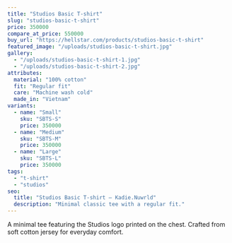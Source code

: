```yaml
---
title: "Studios Basic T-shirt"
slug: "studios-basic-t-shirt"
price: 350000
compare_at_price: 550000
buy_url: "https://hellstar.com/products/studios-basic-t-shirt"
featured_image: "/uploads/studios-basic-t-shirt.jpg"
gallery:
  - "/uploads/studios-basic-t-shirt-1.jpg"
  - "/uploads/studios-basic-t-shirt-2.jpg"
attributes:
  material: "100% cotton"
  fit: "Regular fit"
  care: "Machine wash cold"
  made_in: "Vietnam"
variants:
  - name: "Small"
    sku: "SBTS-S"
    price: 350000
  - name: "Medium"
    sku: "SBTS-M"
    price: 350000
  - name: "Large"
    sku: "SBTS-L"
    price: 350000
tags:
  - "t-shirt"
  - "studios"
seo:
  title: "Studios Basic T-shirt – Kadie.Nuwrld"
  description: "Minimal classic tee with a regular fit."
---
```


A minimal tee featuring the Studios logo printed on the chest.
Crafted from soft cotton jersey for everyday comfort.
